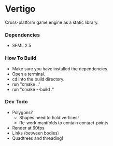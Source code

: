 # Vertigo
Cross-platform game engine as a static library.

### Dependencies
 - SFML 2.5

### How To Build
 - Make sure you have installed the dependencies.
 - Open a terminal.
 - cd into the build directory.
 - run "cmake .."
 - run "cmake --build ."

### Dev Todo
 - Polygons?
	 - Shapes need to hold vertices!
	 - Re-work manifolds to contain contact-points
 - Render at 60fps
 - Links (between bodies)
 - Quadtrees and threading!